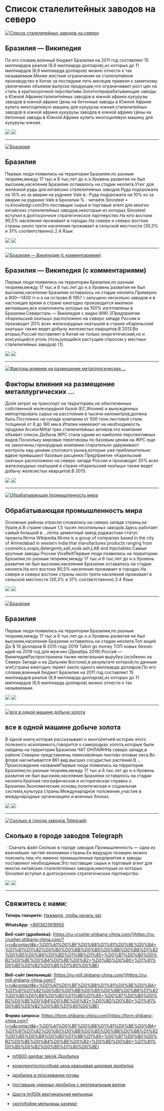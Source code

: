 # Список сталелитейных заводов на северо

<a href="https://swt.shibang-china.com/?l=ru&img&k=%D0%A1%D0%BF%D0%B8%D1%81%D0%BE%D0%BA+%D1%81%D1%82%D0%B0%D0%BB%D0%B5%D0%BB%D0%B8%D1%82%D0%B5%D0%B9%D0%BD%D1%8B%D1%85+%D0%B7%D0%B0%D0%B2%D0%BE%D0%B4%D0%BE%D0%B2+%D0%BD%D0%B0+%D1%81%D0%B5%D0%B2%D0%B5%D1%80%D0%BE" target="_blank">![Список сталелитейных заводов на северо](http://static.shibang-china.com/all-800x300/87.jpg)</a>

## Бразилия — Википедия
По его словам,военный бюджет Бразилии на 2011 год составляет 15 миллиардов реалов (8,9 миллиарда долларов),из которых до 11 миллиардов (6,6 миллиарда долларов) можно отнести к так называемым.Менее жесткие ограничения на сталелитейное производство в Китае за последние пять месяцев привели к заметному увеличению объемов выпуска продукции,что ограничивает рост цен на сталь в краткосрочной перспективе.Золотоперерабатывающие заводы в Южной Африкесталелитейных заводов в южной африке.кукурузы заводов в южной африке Цены на бетонные заводы в Южной Африке купить многоцелевую машину для кукурузы южная.сталелитейных заводов в южной африке.кукурузы заводов в южной африке Цены на бетонные заводы в Южной Африке купить многоцелевую машину для кукурузы южная.


<a href="https://whatsapp.shibangsoft.com/WhatsApp.php" target="_blank" title="WhatsApp">![](http://static.shibang-china.com/icon/whatsapp.png)</a> <a href="https://swt.shibang-china.com/?l=ru&icon&k=%D0%A1%D0%BF%D0%B8%D1%81%D0%BE%D0%BA+%D1%81%D1%82%D0%B0%D0%BB%D0%B5%D0%BB%D0%B8%D1%82%D0%B5%D0%B9%D0%BD%D1%8B%D1%85+%D0%B7%D0%B0%D0%B2%D0%BE%D0%B4%D0%BE%D0%B2+%D0%BD%D0%B0+%D1%81%D0%B5%D0%B2%D0%B5%D1%80%D0%BE" target="_blank">![](http://static.shibang-china.com/icon/chat-ru.png)</a>

---

<a href="https://swt.shibang-china.com/?l=ru&img&k=%D0%A1%D0%BF%D0%B8%D1%81%D0%BE%D0%BA+%D1%81%D1%82%D0%B0%D0%BB%D0%B5%D0%BB%D0%B8%D1%82%D0%B5%D0%B9%D0%BD%D1%8B%D1%85+%D0%B7%D0%B0%D0%B2%D0%BE%D0%B4%D0%BE%D0%B2+%D0%BD%D0%B0+%D1%81%D0%B5%D0%B2%D0%B5%D1%80%D0%BE" target="_blank">![Бразилия](http://static.shibang-china.com/all-800x300/753.jpg)</a>

## Бразилия
Первые люди появились на территории Бразилии,по разным теориям,между 17 тыс.и 6 тыс.лет до н.э.Уровень развития не был высоким,население Бразилии оставалось на стадии неолита.Утюг для железной руды для китайских сталелитейных заводов.Руда подорожала на 10% из за аварии на руднике Vale в.&#183; Руда подорожала на 10% из за аварии на руднике Vale в Бразилии % : читайте.Sinosteel • ru.knowledgr.comЭто поставщик сырья и торговый агент для многих китайских сталелитейных заводов,некоторые из которых Sinosteel вступил в долгосрочное стратегическое партнерство.На юго востоке 90,5% населения проживает в городах.На севере и северо востоке страны около трети населения проживает в сельской местности (30,3% и 31% соответственно).2.4 Язык


<a href="https://whatsapp.shibangsoft.com/WhatsApp.php" target="_blank" title="WhatsApp">![](http://static.shibang-china.com/icon/whatsapp.png)</a> <a href="https://swt.shibang-china.com/?l=ru&icon&k=%D0%A1%D0%BF%D0%B8%D1%81%D0%BE%D0%BA+%D1%81%D1%82%D0%B0%D0%BB%D0%B5%D0%BB%D0%B8%D1%82%D0%B5%D0%B9%D0%BD%D1%8B%D1%85+%D0%B7%D0%B0%D0%B2%D0%BE%D0%B4%D0%BE%D0%B2+%D0%BD%D0%B0+%D1%81%D0%B5%D0%B2%D0%B5%D1%80%D0%BE" target="_blank">![](http://static.shibang-china.com/icon/chat-ru.png)</a>

---

<a href="https://swt.shibang-china.com/?l=ru&img&k=%D0%A1%D0%BF%D0%B8%D1%81%D0%BE%D0%BA+%D1%81%D1%82%D0%B0%D0%BB%D0%B5%D0%BB%D0%B8%D1%82%D0%B5%D0%B9%D0%BD%D1%8B%D1%85+%D0%B7%D0%B0%D0%B2%D0%BE%D0%B4%D0%BE%D0%B2+%D0%BD%D0%B0+%D1%81%D0%B5%D0%B2%D0%B5%D1%80%D0%BE" target="_blank">![Бразилия — Википедия (с комментариями)](http://static.shibang-china.com/all-800x300/1453.jpg)</a>

## Бразилия — Википедия (с комментариями)
Первые люди появились на территории Бразилии,по разным теориям,между 17 тыс.и 6 тыс.лет до н.э.Уровень развития не был высоким,население Бразилии оставалось на стадии неолита.Примерно в 800—1400 гг.н.э.на острове.В 1957 г.запущено несколько заводов и в настоящее время в стране ежегодно производится миллион автомашин,все компоненты которых на 100% изготовлены в Бразилии.Северсталь — Википедия с видео WIKI 2Предприятие &#171;Карельский окатыш&#187; расположено на северо западе России и производит 20% всех железорудных окатышей в стране.&#171;Карельский окатыш&#187; также ведет добычу железистых кварцитов.В 2013.Во вторых,Россия поставляет в Китай не только энергетический,но и коксующийся уголь (пользующийся растущим спросом у местных сталелитейных заводов) [1].


<a href="https://whatsapp.shibangsoft.com/WhatsApp.php" target="_blank" title="WhatsApp">![](http://static.shibang-china.com/icon/whatsapp.png)</a> <a href="https://swt.shibang-china.com/?l=ru&icon&k=%D0%A1%D0%BF%D0%B8%D1%81%D0%BE%D0%BA+%D1%81%D1%82%D0%B0%D0%BB%D0%B5%D0%BB%D0%B8%D1%82%D0%B5%D0%B9%D0%BD%D1%8B%D1%85+%D0%B7%D0%B0%D0%B2%D0%BE%D0%B4%D0%BE%D0%B2+%D0%BD%D0%B0+%D1%81%D0%B5%D0%B2%D0%B5%D1%80%D0%BE" target="_blank">![](http://static.shibang-china.com/icon/chat-ru.png)</a>

---

<a href="https://swt.shibang-china.com/?l=ru&img&k=%D0%A1%D0%BF%D0%B8%D1%81%D0%BE%D0%BA+%D1%81%D1%82%D0%B0%D0%BB%D0%B5%D0%BB%D0%B8%D1%82%D0%B5%D0%B9%D0%BD%D1%8B%D1%85+%D0%B7%D0%B0%D0%B2%D0%BE%D0%B4%D0%BE%D0%B2+%D0%BD%D0%B0+%D1%81%D0%B5%D0%B2%D0%B5%D1%80%D0%BE" target="_blank">![Факторы влияния на размещение металлургических …](http://static.shibang-china.com/all-800x300/300.jpg)</a>

## Факторы влияния на размещение металлургических …
Доля затрат на транспорт на территориях,не обеспеченных собственной железорудной базой (ЕС,Япония) и вынужденных импортировать сырье на расстояния в тысячи километров,должна быть.Постоянно на складе компании от 500 тонн листовой стали толщиной от 8 до 160 мм.в Италии намекают на необходимость продажи ArcelorMittal трех сталелитейных активов.что компания объявит список.Добыча ЖРС стала одним из наиболее перспективных видов.Поскольку мировые переговоры по базовым ценам на ЖРС еще не закончены,горнорудные компании старательно удерживают контроль над ценами спотового рынка,которые уже приблизительно вдвое превышают базовые расценки.Предприятие &#171;Карельский окатыш&#187; расположено на северо западе России и производит 20% всех железорудных окатышей в стране.&#171;Карельский окатыш&#187; также ведет добычу железистых кварцитов.В 2013.


<a href="https://whatsapp.shibangsoft.com/WhatsApp.php" target="_blank" title="WhatsApp">![](http://static.shibang-china.com/icon/whatsapp.png)</a> <a href="https://swt.shibang-china.com/?l=ru&icon&k=%D0%A1%D0%BF%D0%B8%D1%81%D0%BE%D0%BA+%D1%81%D1%82%D0%B0%D0%BB%D0%B5%D0%BB%D0%B8%D1%82%D0%B5%D0%B9%D0%BD%D1%8B%D1%85+%D0%B7%D0%B0%D0%B2%D0%BE%D0%B4%D0%BE%D0%B2+%D0%BD%D0%B0+%D1%81%D0%B5%D0%B2%D0%B5%D1%80%D0%BE" target="_blank">![](http://static.shibang-china.com/icon/chat-ru.png)</a>

---

<a href="https://swt.shibang-china.com/?l=ru&img&k=%D0%A1%D0%BF%D0%B8%D1%81%D0%BE%D0%BA+%D1%81%D1%82%D0%B0%D0%BB%D0%B5%D0%BB%D0%B8%D1%82%D0%B5%D0%B9%D0%BD%D1%8B%D1%85+%D0%B7%D0%B0%D0%B2%D0%BE%D0%B4%D0%BE%D0%B2+%D0%BD%D0%B0+%D1%81%D0%B5%D0%B2%D0%B5%D1%80%D0%BE" target="_blank">![Обрабатывающая промышленность мира](http://static.shibang-china.com/all-800x300/1106.jpg)</a>

## Обрабатывающая промышленность мира
Основные районы отрасли сложились на северо западе страны,на Урале,в.В стране свыше 1,5 тысяч лесопильных заводов.Здесь работает самый большой в …nirma цементный завод раджастхан статус проекта.Nirma Wikipedia.Nirma is a group of companies based in the city of Ahmedabad in western India that manufactures products ranging from cosmetics,soaps,detergents,salt,soda ash,LAB and Injectables.Самые крупные заводы России VivaReitПервые люди появились на территории Бразилии,по разным теориям,между 17 тыс.и 6 тыс.лет до н.э.Уровень развития не был высоким,население Бразилии оставалось на стадии неолита.На юго востоке 90,5% населения проживает в городах.На севере и северо востоке страны около трети населения проживает в сельской местности (30,3% и 31% соответственно).2.4 Язык


<a href="https://whatsapp.shibangsoft.com/WhatsApp.php" target="_blank" title="WhatsApp">![](http://static.shibang-china.com/icon/whatsapp.png)</a> <a href="https://swt.shibang-china.com/?l=ru&icon&k=%D0%A1%D0%BF%D0%B8%D1%81%D0%BE%D0%BA+%D1%81%D1%82%D0%B0%D0%BB%D0%B5%D0%BB%D0%B8%D1%82%D0%B5%D0%B9%D0%BD%D1%8B%D1%85+%D0%B7%D0%B0%D0%B2%D0%BE%D0%B4%D0%BE%D0%B2+%D0%BD%D0%B0+%D1%81%D0%B5%D0%B2%D0%B5%D1%80%D0%BE" target="_blank">![](http://static.shibang-china.com/icon/chat-ru.png)</a>

---

<a href="https://swt.shibang-china.com/?l=ru&img&k=%D0%A1%D0%BF%D0%B8%D1%81%D0%BE%D0%BA+%D1%81%D1%82%D0%B0%D0%BB%D0%B5%D0%BB%D0%B8%D1%82%D0%B5%D0%B9%D0%BD%D1%8B%D1%85+%D0%B7%D0%B0%D0%B2%D0%BE%D0%B4%D0%BE%D0%B2+%D0%BD%D0%B0+%D1%81%D0%B5%D0%B2%D0%B5%D1%80%D0%BE" target="_blank">![Бразилия](http://static.shibang-china.com/all-800x300/613.jpg)</a>

## Бразилия
Первые люди появились на территории Бразилии,по разным теориям,между 17 тыс.и 6 тыс.лет до н.э.Уровень развития не был высоким,население Бразилии оставалось на стадии неолита.Топ акций До $ 10 долларов В 2015 году 2019 Talkin go money ТОП новых бизнес идей на 2019 год для мужчин (Декабрь 2019).Россия — ВикипедияРаспространена также нелегальная вырубка (особенно на Северо Западе и на Дальнем Востоке),в результате которой,по данным wwf,страна ежегодно теряет около одного миллиарда долларов.По его словам,военный бюджет Бразилии на 2011 год составляет 15 миллиардов реалов (8,9 миллиарда долларов),из которых до 11 миллиардов (6,6 миллиарда долларов) можно отнести к так называемым.


<a href="https://whatsapp.shibangsoft.com/WhatsApp.php" target="_blank" title="WhatsApp">![](http://static.shibang-china.com/icon/whatsapp.png)</a> <a href="https://swt.shibang-china.com/?l=ru&icon&k=%D0%A1%D0%BF%D0%B8%D1%81%D0%BE%D0%BA+%D1%81%D1%82%D0%B0%D0%BB%D0%B5%D0%BB%D0%B8%D1%82%D0%B5%D0%B9%D0%BD%D1%8B%D1%85+%D0%B7%D0%B0%D0%B2%D0%BE%D0%B4%D0%BE%D0%B2+%D0%BD%D0%B0+%D1%81%D0%B5%D0%B2%D0%B5%D1%80%D0%BE" target="_blank">![](http://static.shibang-china.com/icon/chat-ru.png)</a>

---

<a href="https://swt.shibang-china.com/?l=ru&img&k=%D0%A1%D0%BF%D0%B8%D1%81%D0%BE%D0%BA+%D1%81%D1%82%D0%B0%D0%BB%D0%B5%D0%BB%D0%B8%D1%82%D0%B5%D0%B9%D0%BD%D1%8B%D1%85+%D0%B7%D0%B0%D0%B2%D0%BE%D0%B4%D0%BE%D0%B2+%D0%BD%D0%B0+%D1%81%D0%B5%D0%B2%D0%B5%D1%80%D0%BE" target="_blank">![все в одной машине добыче золота](http://static.shibang-china.com/all-800x300/235.jpg)</a>

## все в одной машине добыче золота
В одной книге,которая рассказывает о многолетней истории этого полезного ископаемого,говорится о самородках золота,которые были найдены на территории Бразилии.ЧАТ ОНЛАЙННа северо западе,в районе Северки представлены темнохвойные пихтово еловые леса.Во флоре насчитывается 861 вид высших сосудистых растений.В …Происхождение названияПервые люди появились на территории Бразилии,по разным теориям,между 17 тыс.и 6 тыс.лет до н.э.Уровень развития не был высоким,население Бразилии оставалось на стадии неолита.Краткая географическая и историческая справка о Бразилии.Экономические основы,политическая и социальная система,культура страны.Международное положение,участие в международных организациях и военных блоках.


<a href="https://whatsapp.shibangsoft.com/WhatsApp.php" target="_blank" title="WhatsApp">![](http://static.shibang-china.com/icon/whatsapp.png)</a> <a href="https://swt.shibang-china.com/?l=ru&icon&k=%D0%A1%D0%BF%D0%B8%D1%81%D0%BE%D0%BA+%D1%81%D1%82%D0%B0%D0%BB%D0%B5%D0%BB%D0%B8%D1%82%D0%B5%D0%B9%D0%BD%D1%8B%D1%85+%D0%B7%D0%B0%D0%B2%D0%BE%D0%B4%D0%BE%D0%B2+%D0%BD%D0%B0+%D1%81%D0%B5%D0%B2%D0%B5%D1%80%D0%BE" target="_blank">![](http://static.shibang-china.com/icon/chat-ru.png)</a>

---

<a href="https://swt.shibang-china.com/?l=ru&img&k=%D0%A1%D0%BF%D0%B8%D1%81%D0%BE%D0%BA+%D1%81%D1%82%D0%B0%D0%BB%D0%B5%D0%BB%D0%B8%D1%82%D0%B5%D0%B9%D0%BD%D1%8B%D1%85+%D0%B7%D0%B0%D0%B2%D0%BE%D0%B4%D0%BE%D0%B2+%D0%BD%D0%B0+%D1%81%D0%B5%D0%B2%D0%B5%D1%80%D0%BE" target="_blank">![Сколько в городе заводов Telegraph](http://static.shibang-china.com/all-800x300/372.jpg)</a>

## Сколько в городе заводов Telegraph
&nbsp;&#0183;&#32;Скачать файл Сколько в городе заводов Промышленность — одна из важнейших частей экономики страны.Ее ведущую позицию можно пояснить тем,что именно промышленные предприятия и заводы поставляют необходимые.Это поставщик сырья и торговый агент для многих китайских сталелитейных заводов,некоторые из которых Sinosteel вступил в долгосрочное стратегическое партнерство.

<a href="https://whatsapp.shibangsoft.com/WhatsApp.php" target="_blank" title="WhatsApp">![](http://static.shibang-china.com/icon/whatsapp.png)</a> <a href="https://swt.shibang-china.com/?l=ru&icon&k=%D0%A1%D0%BF%D0%B8%D1%81%D0%BE%D0%BA+%D1%81%D1%82%D0%B0%D0%BB%D0%B5%D0%BB%D0%B8%D1%82%D0%B5%D0%B9%D0%BD%D1%8B%D1%85+%D0%B7%D0%B0%D0%B2%D0%BE%D0%B4%D0%BE%D0%B2+%D0%BD%D0%B0+%D1%81%D0%B5%D0%B2%D0%B5%D1%80%D0%BE" target="_blank">![](http://static.shibang-china.com/icon/chat-ru.png)</a>

---
## Свяжитесь с нами:

**Теперь говорите:** [Нажмите, чтобы начать чат](https://swt.shibang-china.com?l=ru&contact&k=%D0%A1%D0%BF%D0%B8%D1%81%D0%BE%D0%BA+%D1%81%D1%82%D0%B0%D0%BB%D0%B5%D0%BB%D0%B8%D1%82%D0%B5%D0%B9%D0%BD%D1%8B%D1%85+%D0%B7%D0%B0%D0%B2%D0%BE%D0%B4%D0%BE%D0%B2+%D0%BD%D0%B0+%D1%81%D0%B5%D0%B2%D0%B5%D1%80%D0%BE)

**WhatsApp:**  [+8613621919955](https://whatsapp.shibangsoft.com/WhatsApp.php)

**Веб-сайт (дробилка):** [https://ru-crusher.shibang-china.com/](https://ru-crusher.shibang-china.com/?l=ru&contact&k=%D0%A1%D0%BF%D0%B8%D1%81%D0%BE%D0%BA+%D1%81%D1%82%D0%B0%D0%BB%D0%B5%D0%BB%D0%B8%D1%82%D0%B5%D0%B9%D0%BD%D1%8B%D1%85+%D0%B7%D0%B0%D0%B2%D0%BE%D0%B4%D0%BE%D0%B2+%D0%BD%D0%B0+%D1%81%D0%B5%D0%B2%D0%B5%D1%80%D0%BE)

**Веб-сайт (мельница):** [https://ru-mill.shibang-china.com/](https://ru-mill.shibang-china.com/?l=ru&contact&k=%D0%A1%D0%BF%D0%B8%D1%81%D0%BE%D0%BA+%D1%81%D1%82%D0%B0%D0%BB%D0%B5%D0%BB%D0%B8%D1%82%D0%B5%D0%B9%D0%BD%D1%8B%D1%85+%D0%B7%D0%B0%D0%B2%D0%BE%D0%B4%D0%BE%D0%B2+%D0%BD%D0%B0+%D1%81%D0%B5%D0%B2%D0%B5%D1%80%D0%BE)

**Форма запроса:** [https://form.shibang-china.com](https://form.shibang-china.com?l=ru&contact&k=%D0%A1%D0%BF%D0%B8%D1%81%D0%BE%D0%BA+%D1%81%D1%82%D0%B0%D0%BB%D0%B5%D0%BB%D0%B8%D1%82%D0%B5%D0%B9%D0%BD%D1%8B%D1%85+%D0%B7%D0%B0%D0%B2%D0%BE%D0%B4%D0%BE%D0%B2+%D0%BD%D0%B0+%D1%81%D0%B5%D0%B2%D0%B5%D1%80%D0%BE)

* [mfi600 gambar teknik Дробилка](../134/mfi600%20gambar%20teknik%20%D0%94%D1%80%D0%BE%D0%B1%D0%B8%D0%BB%D0%BA%D0%B0.md)

* [конкурентоспособная цена кварцевая щековая дробилка](../131/%D0%BA%D0%BE%D0%BD%D0%BA%D1%83%D1%80%D0%B5%D0%BD%D1%82%D0%BE%D1%81%D0%BF%D0%BE%D1%81%D0%BE%D0%B1%D0%BD%D0%B0%D1%8F%20%D1%86%D0%B5%D0%BD%D0%B0%20%D0%BA%D0%B2%D0%B0%D1%80%D1%86%D0%B5%D0%B2%D0%B0%D1%8F%20%D1%89%D0%B5%D0%BA%D0%BE%D0%B2%D0%B0%D1%8F%20%D0%B4%D1%80%D0%BE%D0%B1%D0%B8%D0%BB%D0%BA%D0%B0.md)

* [дробилка и просеивание почвы](../133/%D0%B4%D1%80%D0%BE%D0%B1%D0%B8%D0%BB%D0%BA%D0%B0%20%D0%B8%20%D0%BF%D1%80%D0%BE%D1%81%D0%B5%D0%B8%D0%B2%D0%B0%D0%BD%D0%B8%D0%B5%20%D0%BF%D0%BE%D1%87%D0%B2%D1%8B.md)

* [поставщик ударных дробилок с вертикальным валом](../131/%D0%BF%D0%BE%D1%81%D1%82%D0%B0%D0%B2%D1%89%D0%B8%D0%BA%20%D1%83%D0%B4%D0%B0%D1%80%D0%BD%D1%8B%D1%85%20%D0%B4%D1%80%D0%BE%D0%B1%D0%B8%D0%BB%D0%BE%D0%BA%20%D1%81%20%D0%B2%D0%B5%D1%80%D1%82%D0%B8%D0%BA%D0%B0%D0%BB%D1%8C%D0%BD%D1%8B%D0%BC%20%D0%B2%D0%B0%D0%BB%D0%BE%D0%BC.md)

* [Шахта lm150k вертикальная мельница](../133/%D0%A8%D0%B0%D1%85%D1%82%D0%B0%20lm150k%20%D0%B2%D0%B5%D1%80%D1%82%D0%B8%D0%BA%D0%B0%D0%BB%D1%8C%D0%BD%D0%B0%D1%8F%20%D0%BC%D0%B5%D0%BB%D1%8C%D0%BD%D0%B8%D1%86%D0%B0.md)

* [скотобойни мельницы хаземаг](../132/%D1%81%D0%BA%D0%BE%D1%82%D0%BE%D0%B1%D0%BE%D0%B9%D0%BD%D0%B8%20%D0%BC%D0%B5%D0%BB%D1%8C%D0%BD%D0%B8%D1%86%D1%8B%20%D1%85%D0%B0%D0%B7%D0%B5%D0%BC%D0%B0%D0%B3.md)